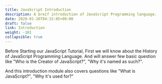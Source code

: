 ```yaml
---
title: JavaScript Introduction
description: A breif introduction of JavaScript Programming language.
date: 2020-01-26T04:15:05+09:00
draft: false
link: Introduction
weight: -101
collapsible: true
---
```


Before Starting our JavaScript Tutorial, First we will know about the History of JavaScript Programming Language. And will answer few basic question like "Who is the Creator of JavaScript?", "Why it's named as such?".

And this introduction module also covers questions like "What is JavaScript?", "Why it's used for?"